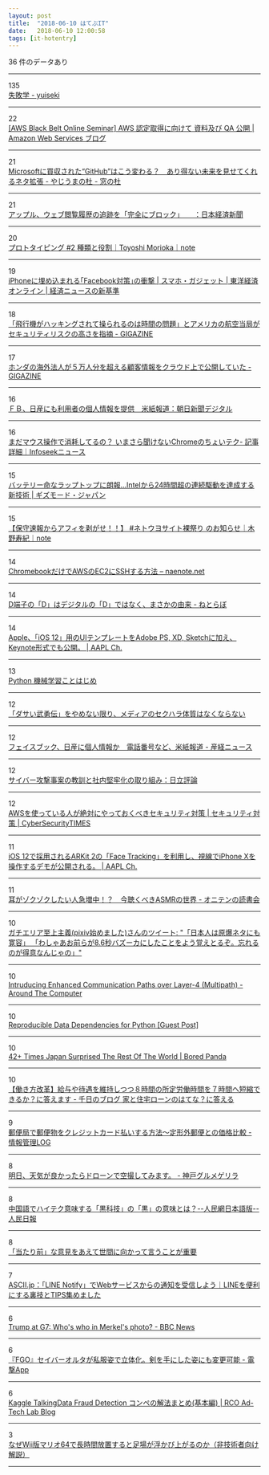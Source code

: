 ```yaml
---
layout: post
title:  "2018-06-10 はてぶIT"
date:   2018-06-10 12:00:58
tags: [it-hotentry]
---
```

36 件のデータあり

<hr><div class="row">
<div class="col-1"><span class="badge badge-pill badge-success h2">135</span></div>
<div class="col-11"><a href='https://scrapbox.io/yuiseki/%E5%A4%B1%E6%95%97%E5%AD%A6' target='_blank'>失敗学 - yuiseki</a></div>
</div>
<hr>
<div class="row">
<div class="col-1"><span class="badge badge-pill badge-success h2">22</span></div>
<div class="col-11"><a href='https://aws.amazon.com/jp/blogs/news/webinar-bb-certified-2018/' target='_blank'>[AWS Black Belt Online Seminar] AWS 認定取得に向けて 資料及び QA 公開 | Amazon Web Services ブログ</a></div>
</div>
<hr>
<div class="row">
<div class="col-1"><span class="badge badge-pill badge-success h2">21</span></div>
<div class="col-11"><a href='https://forest.watch.impress.co.jp/docs/serial/yajiuma/1126584.html' target='_blank'>Microsoftに買収された“GitHub”はこう変わる？　あり得ない未来を見せてくれるネタ拡張 - やじうまの杜 - 窓の杜</a></div>
</div>
<hr>
<div class="row">
<div class="col-1"><span class="badge badge-pill badge-success h2">21</span></div>
<div class="col-11"><a href='https://www.nikkei.com/article/DGXMZO31368880V00C18A6000000/' target='_blank'>アップル、ウェブ閲覧履歴の追跡を「完全にブロック」　　：日本経済新聞</a></div>
</div>
<hr>
<div class="row">
<div class="col-1"><span class="badge badge-pill badge-success h2">20</span></div>
<div class="col-11"><a href='https://note.mu/toyoshimorioka/n/n91737ceeb644' target='_blank'>プロトタイピング #2 種類と役割｜Toyoshi Morioka｜note</a></div>
</div>
<hr>
<div class="row">
<div class="col-1"><span class="badge badge-pill badge-success h2">19</span></div>
<div class="col-11"><a href='https://toyokeizai.net/articles/-/224439' target='_blank'>iPhoneに埋め込まれる｢Facebook対策｣の衝撃 | スマホ・ガジェット | 東洋経済オンライン | 経済ニュースの新基準</a></div>
</div>
<hr>
<div class="row">
<div class="col-1"><span class="badge badge-pill badge-success h2">18</span></div>
<div class="col-11"><a href='https://gigazine.net/news/20180608-airplane-hack-only-matter-of-time/' target='_blank'>「飛行機がハッキングされて操られるのは時間の問題」とアメリカの航空当局がセキュリティリスクの高さを指摘 - GIGAZINE</a></div>
</div>
<hr>
<div class="row">
<div class="col-1"><span class="badge badge-pill badge-success h2">17</span></div>
<div class="col-11"><a href='https://gigazine.net/news/20180609-honda-app-leaked-personal-information/' target='_blank'>ホンダの海外法人が５万人分を超える顧客情報をクラウド上で公開していた - GIGAZINE</a></div>
</div>
<hr>
<div class="row">
<div class="col-1"><span class="badge badge-pill badge-success h2">16</span></div>
<div class="col-11"><a href='https://www.asahi.com/articles/ASL694RCZL69UHBI016.html' target='_blank'>ＦＢ、日産にも利用者の個人情報を提供　米紙報道：朝日新聞デジタル</a></div>
</div>
<hr>
<div class="row">
<div class="col-1"><span class="badge badge-pill badge-success h2">16</span></div>
<div class="col-11"><a href='https://news.infoseek.co.jp/article/goodspress_164889/' target='_blank'>まだマウス操作で消耗してるの？ いまさら聞けないChromeのちょいテク- 記事詳細｜Infoseekニュース</a></div>
</div>
<hr>
<div class="row">
<div class="col-1"><span class="badge badge-pill badge-success h2">15</span></div>
<div class="col-11"><a href='https://www.gizmodo.jp/2018/06/intel-low-power-display.html' target='_blank'>バッテリー命なラップトップに朗報…Intelから24時間超の連続駆動を達成する新技術 | ギズモード・ジャパン</a></div>
</div>
<hr>
<div class="row">
<div class="col-1"><span class="badge badge-pill badge-success h2">15</span></div>
<div class="col-11"><a href='https://note.mu/kinotoshiki/n/n2fe090e9b8f6' target='_blank'>【保守速報からアフィを剥がせ！！】 #ネトウヨサイト裸祭り のお知らせ｜木野寿紀｜note</a></div>
</div>
<hr>
<div class="row">
<div class="col-1"><span class="badge badge-pill badge-success h2">14</span></div>
<div class="col-11"><a href='https://www.naenote.net/entry/chromebook-aws-ssh' target='_blank'>ChromebookだけでAWSのEC2にSSHする方法 – naenote.net</a></div>
</div>
<hr>
<div class="row">
<div class="col-1"><span class="badge badge-pill badge-success h2">14</span></div>
<div class="col-11"><a href='http://nlab.itmedia.co.jp/nl/articles/1806/06/news082.html' target='_blank'>D端子の「D」はデジタルの「D」ではなく、まさかの由来 - ねとらぼ</a></div>
</div>
<hr>
<div class="row">
<div class="col-1"><span class="badge badge-pill badge-success h2">14</span></div>
<div class="col-11"><a href='https://applech2.com/archives/20180608-apple-ios-12-ui-design-resources-keynote.html' target='_blank'>Apple、「iOS 12」用のUIテンプレートをAdobe PS, XD, Sketchに加え、Keynote形式でも公開。 | AAPL Ch.</a></div>
</div>
<hr>
<div class="row">
<div class="col-1"><span class="badge badge-pill badge-success h2">13</span></div>
<div class="col-11"><a href='http://www.youtube.com/watch?v=Y83ZCf_lpSg' target='_blank'>Python 機械学習ことはじめ</a></div>
</div>
<hr>
<div class="row">
<div class="col-1"><span class="badge badge-pill badge-success h2">12</span></div>
<div class="col-11"><a href='https://www.buzzfeed.com/jp/akikokobayashi/mediametoo' target='_blank'>「ダサい武勇伝」をやめない限り、メディアのセクハラ体質はなくならない</a></div>
</div>
<hr>
<div class="row">
<div class="col-1"><span class="badge badge-pill badge-success h2">12</span></div>
<div class="col-11"><a href='https://www.sankei.com/economy/news/180609/ecn1806090013-n1.html' target='_blank'>フェイスブック、日産に個人情報か　電話番号など、米紙報道 - 産経ニュース</a></div>
</div>
<hr>
<div class="row">
<div class="col-1"><span class="badge badge-pill badge-success h2">12</span></div>
<div class="col-11"><a href='http://www.hitachihyoron.com/jp/archive/2010s/2018/03/05b02/index.html' target='_blank'>サイバー攻撃事案の教訓と社内堅牢化の取り組み：日立評論</a></div>
</div>
<hr>
<div class="row">
<div class="col-1"><span class="badge badge-pill badge-success h2">12</span></div>
<div class="col-11"><a href='https://www.shadan-kun.com/blog/measure/3410/' target='_blank'>AWSを使っている人が絶対にやっておくべきセキュリティ対策 | セキュリティ対策 | CyberSecurityTIMES</a></div>
</div>
<hr>
<div class="row">
<div class="col-1"><span class="badge badge-pill badge-success h2">11</span></div>
<div class="col-11"><a href='https://applech2.com/archives/20180609-ios-12-arkit-2-control-iphone-x-gaze-tracking.html' target='_blank'>iOS 12で採用されるARKit 2の「Face Tracking」を利用し、視線でiPhone Xを操作するデモが公開される。 | AAPL Ch.</a></div>
</div>
<hr>
<div class="row">
<div class="col-1"><span class="badge badge-pill badge-success h2">11</span></div>
<div class="col-11"><a href='http://www.oniten-yomu-book.com/entry/asmr' target='_blank'>耳がゾクゾクしたい人急増中！？　今聴くべきASMRの世界 - オニテンの読書会</a></div>
</div>
<hr>
<div class="row">
<div class="col-1"><span class="badge badge-pill badge-success h2">10</span></div>
<div class="col-11"><a href='http://twitter.com/jojosqex/status/1004946877614194688' target='_blank'>ガチエリア至上主義(pixiv始めました)さんのツイート: "「日本人は原爆ネタにも寛容」 「わしゃあお前らが8.6秒バズーカにしたことをよう覚えとるぞ。忘れるのが得意なんじゃの」"</a></div>
</div>
<hr>
<div class="row">
<div class="col-1"><span class="badge badge-pill badge-success h2">10</span></div>
<div class="col-11"><a href='https://negli0.github.io/posts/rich-paths/' target='_blank'>Intruducing Enhanced Communication Paths over Layer-4 (Multipath) - Around The Computer</a></div>
</div>
<hr>
<div class="row">
<div class="col-1"><span class="badge badge-pill badge-success h2">10</span></div>
<div class="col-11"><a href='https://blog.jupyter.org/reproducible-data-dependencies-for-python-guest-post-d0f68293a99' target='_blank'>Reproducible Data Dependencies for Python [Guest Post]</a></div>
</div>
<hr>
<div class="row">
<div class="col-1"><span class="badge badge-pill badge-success h2">10</span></div>
<div class="col-11"><a href='https://www.boredpanda.com/reasons-why-japan-is-awesome-interesting-facts/' target='_blank'>42+ Times Japan Surprised The Rest Of The World | Bored Panda</a></div>
</div>
<hr>
<div class="row">
<div class="col-1"><span class="badge badge-pill badge-success h2">10</span></div>
<div class="col-11"><a href='https://sennich.hatenablog.com/entry/acutual-working-hours-salary' target='_blank'>【働き方改革】給与や待遇を維持しつつ８時間の所定労働時間を７時間へ短縮できるか？に答えます - 千日のブログ 家と住宅ローンのはてな？に答える</a></div>
</div>
<hr>
<div class="row">
<div class="col-1"><span class="badge badge-pill badge-success h2">9</span></div>
<div class="col-11"><a href='http://hokoxjouhou.blog105.fc2.com/blog-entry-1191.html' target='_blank'>郵便局で郵便物をクレジットカード払いする方法～定形外郵便との価格比較 - 情報管理LOG</a></div>
</div>
<hr>
<div class="row">
<div class="col-1"><span class="badge badge-pill badge-success h2">8</span></div>
<div class="col-11"><a href='http://tommyoctopas.hatenablog.com/entry/2018/06/09/174334' target='_blank'>明日、天気が良かったらドローンで空撮してみます。 - 神戸グルメゲリラ</a></div>
</div>
<hr>
<div class="row">
<div class="col-1"><span class="badge badge-pill badge-success h2">8</span></div>
<div class="col-11"><a href='http://j.people.com.cn/n3/2018/0531/c95952-9466146.html' target='_blank'>中国語でハイテク意味する「黒科技」の「黒」の意味とは？--人民網日本語版--人民日報</a></div>
</div>
<hr>
<div class="row">
<div class="col-1"><span class="badge badge-pill badge-success h2">8</span></div>
<div class="col-11"><a href='https://anond.hatelabo.jp/20180610015812' target='_blank'>「当たり前」な意見をあえて世間に向かって言うことが重要</a></div>
</div>
<hr>
<div class="row">
<div class="col-1"><span class="badge badge-pill badge-success h2">7</span></div>
<div class="col-11"><a href='http://ascii.jp/elem/000/001/684/1684968/' target='_blank'>ASCII.jp：「LINE Notify」でWebサービスからの通知を受信しよう｜LINEを便利にする裏技とTIPS集めました</a></div>
</div>
<hr>
<div class="row">
<div class="col-1"><span class="badge badge-pill badge-success h2">6</span></div>
<div class="col-11"><a href='https://www.bbc.com/news/world-us-canada-44426442' target='_blank'>Trump at G7: Who's who in Merkel's photo? - BBC News</a></div>
</div>
<hr>
<div class="row">
<div class="col-1"><span class="badge badge-pill badge-success h2">6</span></div>
<div class="col-11"><a href='http://dengekionline.com/elem/000/001/741/1741112/' target='_blank'>『FGO』セイバーオルタが私服姿で立体化。剣を手にした姿にも変更可能 - 電撃App</a></div>
</div>
<hr>
<div class="row">
<div class="col-1"><span class="badge badge-pill badge-success h2">6</span></div>
<div class="col-11"><a href='https://www.rco.recruit.co.jp/career/engineer/blog/kaggle_talkingdata_basic/' target='_blank'>Kaggle TalkingData Fraud Detection コンペの解法まとめ(基本編) | RCO Ad-Tech Lab Blog</a></div>
</div>
<hr>
<div class="row">
<div class="col-1"><span class="badge badge-pill badge-success h2">3</span></div>
<div class="col-11"><a href='https://sbfl.net/blog/2018/06/10/wii-mario64-platform-bug/' target='_blank'>なぜWii版マリオ64で長時間放置すると足場が浮かび上がるのか（非技術者向け解説）</a></div>
</div>
<hr>
